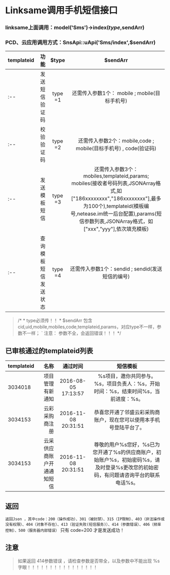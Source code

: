 # Linksame调用手机短信接口

###  linksame上面调用：model('Sms')->index($type,$sendArr)

### PCD、云应用调用方式：SnsApi::uApi('Sms/index',$sendArr)


| templateid   | 功能   | $type  | $sendArr |
| :--  | ----:| :--: | :--: |
| :--  | 发送短信验证码|  type =1  | 还需传入参数1个： mobile ; mobile(目标手机号) |
| :--  | 校验验证码| type =2| 还需传入参数2个：mobile,code ; mobile(目标手机号) , code(验证码) |
| :--  | 发送模板短信| type =3 |  还需传入参数3个：mobiles,templateid,params; mobiles(接收者号码列表,JSONArray格式,如   ["186xxxxxxxx","186xxxxxxxx"],最多为100个),templateid(模板编号,netease.im统一后台配置),params(短信参数列表,JSONArray格式，如["xxx","yyy"],依次填充模板) |
| :--  |查询模板短信发送状态 |   type =4|  还需传入参数1个：sendid ; sendid(发送短信的编号)|
> /*
>        * type必须传！！
>         * $sendArr 包含cid,uid,mobile,mobiles,code,templateid,params，对应type不一样，参数不一样；
>         ` 注意： 参数不全，会返回错误！！！
> */

## 已审核通过的templateid列表
| templateid   | 名称   | 通过时间  | 短信模板  |
| :--  | ----:| :--: | :--: |
| 3034018  | 项目管理有新通知 | 2016-08-05 17:13:57 | %s项目，邀你共同参与。%s，项目负责人：%s，开始时间：%s，结束时间%s，当前进度：%s。 |
| 3034153  | 云彩采购商注册 | 2016-11-08 20:31:51 | 恭喜您开通了邻盛云彩采购商账户，现在您可以使用本手机号登陆平台了。 |
| 3034153  | 云采供应商账户开通通知短信 | 2016-11-08 20:31:51 | 尊敬的用户%s您好，%s已为您开通了%s的供应商账户，初始账户%s，初始密码%s，请及时登录%s更改您的初始密码，有问题请咨询平台的联系电话%s。 |

## 返回
` 返回Json ，其中code：200（操作成功）、301（被封禁）、315（IP限制）、403（非法操作或没有权限）、404（对象不存在）、413（验证失败(短信服务)）、414（参数错误）、406（频率控制）、500（服务器内部错误）
` 只有 code=200 才是发送成功！

## 注意

   >  如果返回  414参数错误  ，请检查参数是否带全，以及参数中不能出现 %s 字眼！！！！！！！！！！！！！！！！
